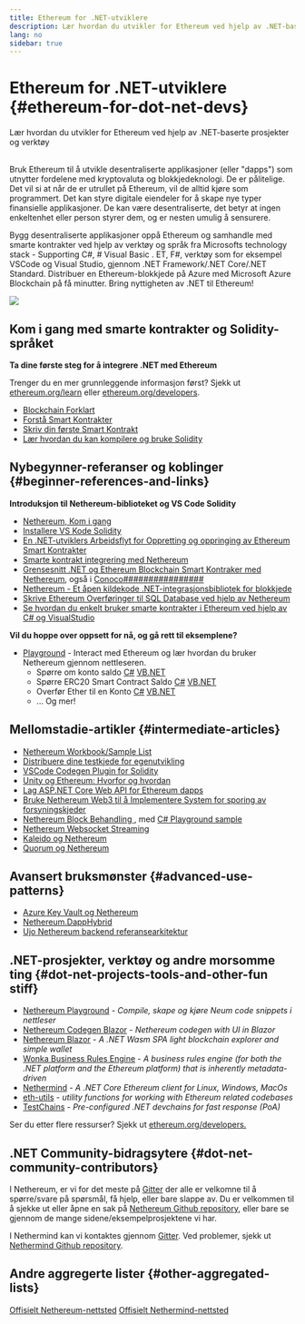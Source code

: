 ```yaml
---
title: Ethereum for .NET-utviklere
description: Lær hvordan du utvikler for Ethereum ved hjelp av .NET-baserte prosjekter og verktøy
lang: no
sidebar: true
---
```


# Ethereum for .NET-utviklere {#ethereum-for-dot-net-devs}

<div class="featured">Lær hvordan du utvikler for Ethereum ved hjelp av .NET-baserte prosjekter og verktøy</div><br>

Bruk Ethereum til å utvikle desentraliserte applikasjoner (eller "dapps") som utnytter fordelene med kryptovaluta og blokkjedeknologi. De er pålitelige. Det vil si at når de er utrullet på Ethereum, vil de alltid kjøre som programmert. Det kan styre digitale eiendeler for å skape nye typer finansielle applikasjoner. De kan være desentraliserte, det betyr at ingen enkeltenhet eller person styrer dem, og er nesten umulig å sensurere.

Bygg desentraliserte applikasjoner oppå Ethereum og samhandle med smarte kontrakter ved hjelp av verktøy og språk fra Microsofts technology stack - Supporting C#, # Visual Basic . ET, F#, verktøy som for eksempel VSCode og Visual Studio, gjennom .NET Framework/.NET Core/.NET Standard. Distribuer en Ethereum-blokkjede på Azure med Microsoft Azure Blockchain på få minutter. Bring nyttigheten av .NET til Ethereum!

<img src="https://raw.githubusercontent.com/Nethereum/Nethereum/master/logos/logo192x192t.png" />

## Kom i gang med smarte kontrakter og Solidity-språket

**Ta dine første steg for å integrere .NET med Ethereum**

Trenger du en mer grunnleggende informasjon først? Sjekk ut [ethereum.org/learn](/no/learn/) eller [ethereum.org/developers](/no/developers/).

- [Blockchain Forklart](https://kauri.io/article/d55684513211466da7f8cc03987607d5/blockchain-explained)
- [Forstå Smart Kontrakter](https://kauri.io/article/e4f66c6079e74a4a9b532148d3158188/ethereum-101-part-5-the-smart-contract)
- [Skriv din første Smart Kontrakt](https://kauri.io/article/124b7db1d0cf4f47b414f8b13c9d66e2/remix-ide-your-first-smart-contract)
- [Lær hvordan du kan kompilere og bruke Solidity](https://kauri.io/article/973c5f54c4434bb1b0160cff8c695369/understanding-smart-contract-compilation-and-deployment)

## Nybegynner-referanser og koblinger {#beginner-references-and-links}

**Introduksjon til Nethereum-biblioteket og VS Code Solidity**

- [Nethereum, Kom i gang](https://docs.nethereum.com/en/latest/getting-started/)
- [Installere VS Kode Solidity](https://marketplace.visualstudio.com/items?itemName=JuanBlanco.solidity)
- [En .NET-utviklers Arbeidsflyt for Oppretting og oppringing av Ethereum Smart Kontrakter](https://medium.com/coinmonks/a-net-developers-workflow-for-creating-and-calling-ethereum-smart-contracts-44714f191db2)
- [Smarte kontrakt integrering med Nethereum](https://kauri.io/article/b54334b0695342c1bbe161c4c4467b50/smart-contracts-integration-with-nethereum)
- [Grensesnitt .NET og Ethereum Blockchain Smart Kontraker med Nethereum](https://medium.com/my-blockchain-development-daily-journey/interfacing-net-and-ethereum-blockchain-smart-contracts-with-nethereum-2fa3729ac933), også i [Conoco################](https://medium.com/my-blockchain-development-daily-journey/%E4%BD%BF%E7%94%A8nethereum%E9%80%A3%E6%8E%A5-net%E5%92%8C%E4%BB%A5%E5%A4%AA%E7%B6%B2%E5%8D%80%E5%A1%8A%E9%8F%88%E6%99%BA%E8%83%BD%E5%90%88%E7%B4%84-4a96d35ad1e1)
- [Nethereum - Et åpen kildekode .NET-integrasjonsbibliotek for blokkjede](https://kauri.io/article/d15dfd4903f149cdb84b3ce666103b52/v1/nethereum-an-open-source-.net-integration-library-for-blockchain)
- [Skrive Ethereum Overføringer til SQL Database ved hjelp av Nethereum](https://medium.com/coinmonks/writing-ethereum-transactions-to-sql-database-using-nethereum-fd94e0e4fa36)
- [Se hvordan du enkelt bruker smarte kontrakter i Ethereum ved hjelp av C# og VisualStudio](https://koukia.ca/deploy-ethereum-smart-contracts-using-c-and-visualstudio-5be188ae928c) <br>

**Vil du hoppe over oppsett for nå, og gå rett til eksemplene?**

- [Playground](http://playground.nethereum.com/) - Interact med Ethereum og lær hvordan du bruker Nethereum gjennom nettleseren.
  - Spørre om konto saldo [C#](http://playground.nethereum.com/csharp/id/1001) [VB.NET](http://playground.nethereum.com/vb/id/2001)
  - Spørre ERC20 Smart Contract Saldo [C#](http://playground.nethereum.com/csharp/id/1005) [VB.NET](http://playground.nethereum.com/vb/id/2004)
  - Overfør Ether til en Konto [C#](http://playground.nethereum.com/csharp/id/1003) [VB.NET](http://playground.nethereum.com/vb/id/2003)
  - ... Og mer!

## Mellomstadie-artikler {#intermediate-articles}

- [Nethereum Workbook/Sample List](http://docs.nethereum.com/en/latest/Nethereum.Workbooks/docs/)
- [Distribuere dine testkjede for egenutvikling](https://github.com/Nethereum/Testchains)
- [VSCode Codegen Plugin for Solidity](https://docs.nethereum.com/en/latest/nethereum-codegen-vscodesolidity/)
- [Unity og Ethereum: Hvorfor og hvordan](https://www.raywenderlich.com/5509-unity-and-ethereum-why-and-how)
- [Lag ASP.NET Core Web API for Ethereum dapps](https://tech-mint.com/create-asp-net-core-web-api-for-ethereum-dapps/)
- [Bruke Nethereum Web3 til å Implementere System for sporing av forsyningskjeder](http://blog.pomiager.com/post/using-nethereum-web3-to-implement-a-supply-chain-traking-system4)
- [Nethereum Block Behandling ](https://nethereum.readthedocs.io/en/latest/nethereum-block-processing-detail/), med [C# Playground sample](http://playground.nethereum.com/csharp/id/1025)
- [Nethereum Websocket Streaming](https://nethereum.readthedocs.io/en/latest/nethereum-subscriptions-streaming/)
- [Kaleido og Nethereum](https://kaleido.io/kaleido-and-nethereum/)
- [Quorum og Nethereum](https://github.com/Nethereum/Nethereum/blob/master/src/Nethereum.Quorum/README.md)

## Avansert bruksmønster {#advanced-use-patterns}

- [Azure Key Vault og Nethereum](https://github.com/Azure-Samples/bc-community-samples/tree/master/akv-nethereum)
- [Nethereum.DappHybrid](https://github.com/Nethereum/Nethereum.DappHybrid)
- [Ujo Nethereum backend referansearkitektur](https://docs.nethereum.com/en/latest/nethereum-ujo-backend-sample/)

## .NET-prosjekter, verktøy og andre morsomme ting {#dot-net-projects-tools-and-other-fun stiff}

- [Nethereum Playground](http://playground.nethereum.com/) - _Compile, skape og kjøre Neum code snippets i nettleser_
- [Nethereum Codegen Blazor](https://github.com/Nethereum/Nethereum.CodeGen.Blazor) - _Nethereum codegen with UI in Blazor_
- [Nethereum Blazor](https://github.com/Nethereum/NethereumBlazor) - _A .NET Wasm SPA light blockchain explorer and simple wallet_
- [Wonka Business Rules Engine](https://docs.nethereum.com/en/latest/wonka/) - _A business rules engine (for both the .NET platform and the Ethereum platform) that is inherently metadata-driven_
- [Nethermind](https://github.com/NethermindEth/nethermind) - _A .NET Core Ethereum client for Linux, Windows, MacOs_
- [eth-utils](https://github.com/ethereum/eth-utils/) - _utility functions for working with Ethereum related codebases_
- [TestChains](https://github.com/Nethereum/TestChains) - _Pre-configured .NET devchains for fast response (PoA)_

Ser du etter flere ressurser? Sjekk ut [ethereum.org/developers.](/no/developers/)

## .NET Community-bidragsytere {#dot-net-community-contributors}

I Nethereum, er vi for det meste på [Gitter](https://gitter.im/Nethereum/Nethereum) der alle er velkomne til å spørre/svare på spørsmål, få hjelp, eller bare slappe av. Du er velkommen til å sjekke ut eller åpne en sak på [Nethereum Github repository](https://github.com/Nethereum), eller bare se gjennom de mange sidene/eksempelprosjektene vi har.

I Nethermind kan vi kontaktes gjennom [Gitter](https://gitter.im/nethermindeth/nethermind). Ved problemer, sjekk ut [Nethermind Github repository](https://github.com/NethermindEth/nethermind).

## Andre aggregerte lister {#other-aggregated-lists}

[Offisielt Nethereum-nettsted](https://nethereum.com/) [Offisielt Nethermind-nettsted](https://nethermind.io/)
